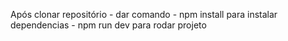Após clonar repositório - dar comando - npm install para instalar dependencias - npm run dev para rodar projeto